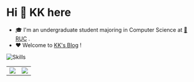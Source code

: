 # Hi 👋 KK here

* 🎓 I'm an undergraduate student majoring in Computer Science at [🏫 RUC](https://www.ruc.edu.cn/) .
* ❤️ Welcome to [KK's Blog](https://1572161937.github.io/) !

![Skills](https://skillicons.dev/icons?i=github,c,cpp,py,md,docker,git,linux,vscode,pycharm)

<table>
  <tr>
    <td align="center" style="padding=0;width=50%;">
      <img align="center" style="padding=0;" src="https://github-readme-stats-git-masterrstaa-rickstaa.vercel.app/api/?username=1572161937&show_icons=true&hide_border=true&icon_color=C9F9D9&hide_title=true&count_private=true" />
  <td align="center" style="padding=0;width=70%;">
      <img align="center" style="padding=0;" src="https://github-readme-stats.quantumlytangled.vercel.app/api/top-langs/?username=1572161937&layout=compact&show_icons=true&hide_border=true&icon_color=f0f0f000&count_private=true" />
    </td>
  </tr>
</table>
